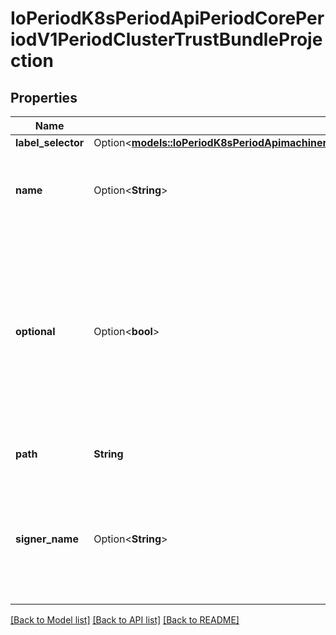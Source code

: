 # IoPeriodK8sPeriodApiPeriodCorePeriodV1PeriodClusterTrustBundleProjection

## Properties

Name | Type | Description | Notes
------------ | ------------- | ------------- | -------------
**label_selector** | Option<[**models::IoPeriodK8sPeriodApimachineryPeriodPkgPeriodApisPeriodMetaPeriodV1PeriodLabelSelector**](io.k8s.apimachinery.pkg.apis.meta.v1.LabelSelector.md)> |  | [optional]
**name** | Option<**String**> | Select a single ClusterTrustBundle by object name.  Mutually-exclusive with signerName and labelSelector. | [optional]
**optional** | Option<**bool**> | If true, don't block pod startup if the referenced ClusterTrustBundle(s) aren't available.  If using name, then the named ClusterTrustBundle is allowed not to exist.  If using signerName, then the combination of signerName and labelSelector is allowed to match zero ClusterTrustBundles. | [optional]
**path** | **String** | Relative path from the volume root to write the bundle. | 
**signer_name** | Option<**String**> | Select all ClusterTrustBundles that match this signer name. Mutually-exclusive with name.  The contents of all selected ClusterTrustBundles will be unified and deduplicated. | [optional]

[[Back to Model list]](../README.md#documentation-for-models) [[Back to API list]](../README.md#documentation-for-api-endpoints) [[Back to README]](../README.md)


